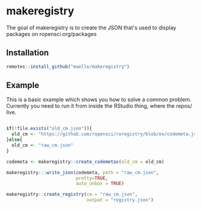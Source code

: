 # makeregistry

The goal of makeregistry is to create the JSON that's used to display packages on ropensci.org/packages

## Installation

``` r
remotes::install_github("maelle/makeregistry")
```

## Example

This is a basic example which shows you how to solve a common problem. Currently you need to run it from inside the RStudio thing, where the repos/ live.

``` r

if(!file.exists("old_cm.json")){
  old_cm <- "https://github.com/ropensci/roregistry/blob/ex/codemeta.json?raw=true"
}else{
  old_cm <- "raw_cm.json"
}

codemeta <- makeregistry::create_codemetas(old_cm = old_cm)

makeregistry:::write_json(codemeta, path = "raw_cm.json",
                          pretty=TRUE,
                          auto_unbox = TRUE)

makeregistry::create_registry(cm = "raw_cm.json",
                              outpat = "registry.json")
```

